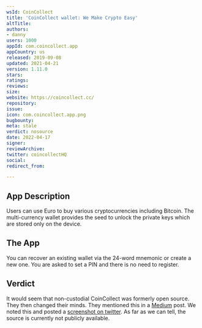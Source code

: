 ```yaml
---
wsId: CoinCollect
title: 'CoinCollect wallet: We Make Crypto Easy'
altTitle: 
authors:
- danny
users: 1000
appId: com.coincollect.app
appCountry: us
released: 2019-09-08
updated: 2021-04-21
version: 1.11.0
stars: 
ratings: 
reviews: 
size: 
website: https://coincollect.cc/
repository: 
issue: 
icon: com.coincollect.app.png
bugbounty: 
meta: stale
verdict: nosource
date: 2022-04-17
signer: 
reviewArchive: 
twitter: coincollectHQ
social: 
redirect_from: 

---
```


## App Description

Users can use Euro to buy various cryptocurrencies including Bitcoin. The multi-currency wallet provides the seed to unlock the private keys which are stored only on the device.

## The App

You can recover an existing wallet via the 24-word mnemonic or create a new one. You are asked to set a PIN and there is no need to register. 

## Verdict

It would seem that non-custodial CoinCollect was formerly open source. They then changed their minds. They mentioned this in a [Medium](https://medium.com/coincollect/coincollect-open-source-policy-466841ed324e) post. We noted this and posted a [screenshot on twitter](https://twitter.com/BitcoinWalletz/status/1460927002303553537). As far as we can tell, the source is currently not publicly available.

